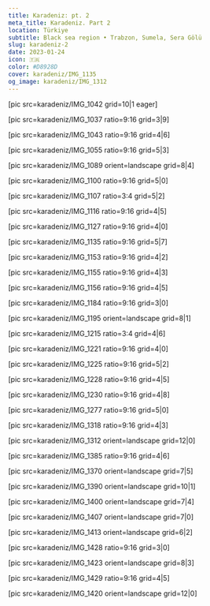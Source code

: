 ```yaml
---
title: Karadeniz: pt. 2
meta_title: Karadeniz. Part 2
location: Türkiye
subtitle: Black sea region • Trabzon, Sumela, Sera Gölü
slug: karadeniz-2
date: 2023-01-24
icon: 🇹🇷
color: #D8928D
cover: karadeniz/IMG_1135
og_image: karadeniz/IMG_1312
---
```


[pic src=karadeniz/IMG_1042 grid=10|1 eager]

[pic src=karadeniz/IMG_1037 ratio=9:16 grid=3|9]

[pic src=karadeniz/IMG_1043 ratio=9:16 grid=4|6]

[pic src=karadeniz/IMG_1055 ratio=9:16 grid=5|3]

[pic src=karadeniz/IMG_1089 orient=landscape grid=8|4]

[pic src=karadeniz/IMG_1100 ratio=9:16 grid=5|0]

[pic src=karadeniz/IMG_1107 ratio=3:4 grid=5|2]

[pic src=karadeniz/IMG_1116 ratio=9:16 grid=4|5]

[pic src=karadeniz/IMG_1127 ratio=9:16 grid=4|0]

[pic src=karadeniz/IMG_1135 ratio=9:16 grid=5|7]

[pic src=karadeniz/IMG_1153 ratio=9:16 grid=4|2]

[pic src=karadeniz/IMG_1155 ratio=9:16 grid=4|3]

[pic src=karadeniz/IMG_1156 ratio=9:16 grid=4|5]

[pic src=karadeniz/IMG_1184 ratio=9:16 grid=3|0]

[pic src=karadeniz/IMG_1195 orient=landscape grid=8|1]

[pic src=karadeniz/IMG_1215 ratio=3:4 grid=4|6]

[pic src=karadeniz/IMG_1221 ratio=9:16 grid=4|0]

[pic src=karadeniz/IMG_1225 ratio=9:16 grid=5|2]

[pic src=karadeniz/IMG_1228 ratio=9:16 grid=4|5]

[pic src=karadeniz/IMG_1230 ratio=9:16 grid=4|8]

[pic src=karadeniz/IMG_1277 ratio=9:16 grid=5|0]

[pic src=karadeniz/IMG_1318 ratio=9:16 grid=4|3]

[pic src=karadeniz/IMG_1312 orient=landscape grid=12|0]

[pic src=karadeniz/IMG_1385 ratio=9:16 grid=4|6]

[pic src=karadeniz/IMG_1370 orient=landscape grid=7|5]

[pic src=karadeniz/IMG_1390 orient=landscape grid=10|1]

[pic src=karadeniz/IMG_1400 orient=landscape grid=7|4]

[pic src=karadeniz/IMG_1407 orient=landscape grid=7|0]

[pic src=karadeniz/IMG_1413 orient=landscape grid=6|2]

[pic src=karadeniz/IMG_1428 ratio=9:16 grid=3|0]

[pic src=karadeniz/IMG_1423 orient=landscape grid=8|3]

[pic src=karadeniz/IMG_1429 ratio=9:16 grid=4|5]

[pic src=karadeniz/IMG_1420 orient=landscape grid=12|0]

